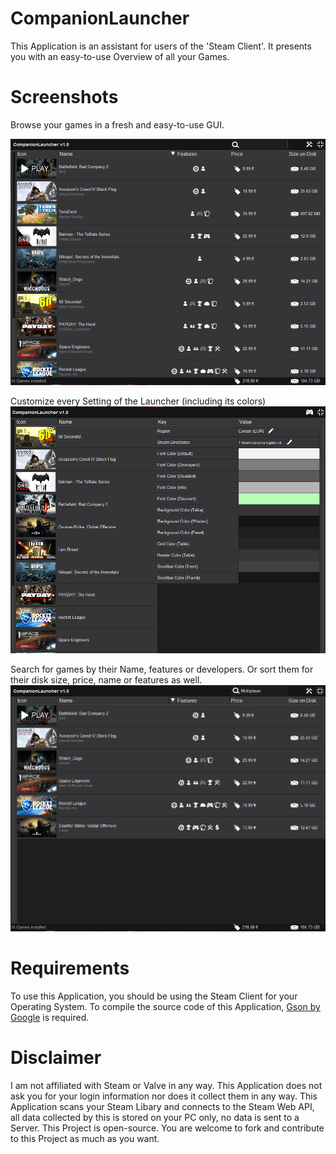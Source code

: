 # CompanionLauncher

This Application is an assistant for users of the 'Steam Client'. It presents you with an easy-to-use Overview of all your Games.

# Screenshots

Browse your games in a fresh and easy-to-use GUI.

![Games Library](https://raw.githubusercontent.com/TheBusyBiscuit/CompanionLauncher/master/images/Library.png)

Customize every Setting of the Launcher (including its colors)
![Settings Screen](https://raw.githubusercontent.com/TheBusyBiscuit/CompanionLauncher/master/images/Settings.png)

Search for games by their Name, features or developers.
Or sort them for their disk size, price, name or features as well.
![Search](https://raw.githubusercontent.com/TheBusyBiscuit/CompanionLauncher/master/images/Search.png)

# Requirements

To use this Application, you should be using the Steam Client for your Operating System.
To compile the source code of this Application, [Gson by Google](https://github.com/google/gson) is required.

# Disclaimer

I am not affiliated with Steam or Valve in any way.
This Application does not ask you for your login information nor does it collect them in any way.
This Application scans your Steam Libary and connects to the Steam Web API, all data collected
by this is stored on your PC only, no data is sent to a Server.
This Project is open-source.
You are welcome to fork and contribute to this Project as much as you want.